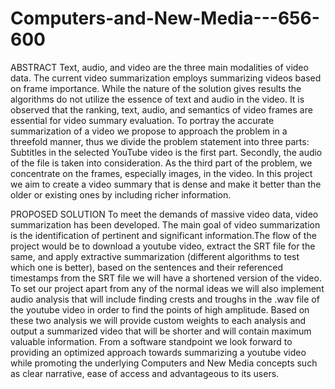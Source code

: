 # Computers-and-New-Media---656-600

ABSTRACT 
Text, audio, and video are the three main modalities of video data. The current video summarization employs summarizing videos based on frame importance. While the nature of the solution gives results the algorithms do not utilize the essence of text and audio in the video. It is observed that the ranking, text, audio, and semantics of video frames are essential for video summary evaluation. To portray the accurate summarization of a video we propose to approach the problem in a threefold manner, thus we divide the problem statement into three parts: Subtitles in the selected YouTube video is the first part. Secondly, the audio of the file is taken into consideration. As the third part of the problem, we concentrate on the frames, especially images, in the video. In this project we aim to create a video summary that is dense and make it better than the older or existing ones by including richer information.


PROPOSED SOLUTION
To meet the demands of massive video data, video summarization has been developed. The main goal of video summarization is the identification of pertinent and significant information.The flow of the project would be to download a youtube video, extract the SRT file for the same, and apply extractive summarization (different algorithms to test which one is better), based on the sentences and their referenced timestamps from the SRT file we will have a shortened version of the video. To set our project apart from any of the normal ideas we will also implement audio analysis that will include finding crests and troughs in the .wav file of the youtube video in order to find the points of high amplitude. Based on these two analysis we will provide custom weights to each analysis and output a summarized video that will be shorter and will contain maximum valuable information.
From a software standpoint we look forward to providing an optimized approach towards summarizing a youtube video while promoting the underlying Computers and New Media concepts such as clear narrative, ease of access and advantageous to its users. 










